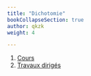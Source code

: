 ```yaml
---
title: "Dichotomie"
bookCollapseSection: true
author: qkzk
weight: 4

---
```


1. [Cours](1_cours)
2. [Travaux dirigés](2_td)
